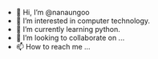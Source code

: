 - 👋 Hi, I’m @nanaungoo
- 👀 I’m interested in computer technology.
- 🌱 I’m currently learning python.
- 💞️ I’m looking to collaborate on ...
- 📫 How to reach me ...

<!---
nanaungoo/nanaungoo is a ✨ special ✨ repository because its `README.md` (this file) appears on your GitHub profile.
You can click the Preview link to take a look at your changes.
--->
